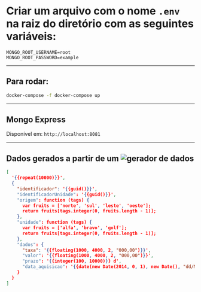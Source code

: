 # Criar um arquivo com o nome `.env` na raiz do diretório com as seguintes variáveis:

```
MONGO_ROOT_USERNAME=root
MONGO_ROOT_PASSWORD=example
```

---

## Para rodar:

```sh
docker-compose -f docker-compose up
```

---

## Mongo Express

Disponível em:  `http://localhost:8081`

---

## Dados gerados a partir de um ![gerador de dados](https://www.json-generator.com/)

```JSON
[
  '{{repeat(10000)}}',
  {
    "identificador": '{{guid()}}',
    "identificadorUnidade": '{{guid()}}',
    "origem": function (tags) {
      var fruits = ['norte', 'sul', 'leste', 'oeste'];
      return fruits[tags.integer(0, fruits.length - 1)];
    },
    "unidade": function (tags) {
      var fruits = ['alfa', 'bravo', 'golf'];
      return fruits[tags.integer(0, fruits.length - 1)];
    },
    "dados": {
      "taxa": '{{floating(1000, 4000, 2, "000,00")}}',
      "valor": '{{floating(1000, 4000, 2, "000,00")}}',
      "prazo": '{{integer(100, 10000)}} d',
      "data_aquisicao": '{{date(new Date(2014, 0, 1), new Date(), "dd/MM/YYYY")}}'
    }
  }
]
```



